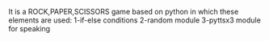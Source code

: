 It is a ROCK,PAPER,SCISSORS game based on python in which these elements are used:
1-if-else conditions
2-random module
3-pyttsx3 module for speaking
